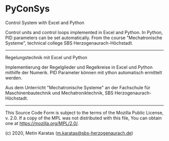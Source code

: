 # PyConSys
Control System with Excel and Python

Control units and control loops implemented in Excel and Python. In Python, PID parameters can be set automatically.
From the course "Mechatronische Systeme", technical college SBS Herzogenaurach-Höchstadt.
___________________________________________________________________________________________

Regelungstechnik mit Excel und Python

Implementierung der Regelglieder und Regelkreise in Excel und Python mithilfe der Numerik. PID Parameter können mit ython automatisch ermittelt werden.

Aus dem Unterricht "Mechatronische Systeme" an der Fachschule für Maschinenbautechnik und Mechatroniktechnik, SBS Herzogenaurach-Höchstadt.

___________________________________________________________________________________________

This Source Code Form is subject to the terms of the Mozilla Public
License, v. 2.0. If a copy of the MPL was not distributed with this
file, You can obtain one at https://mozilla.org/MPL/2.0/.

(c) 2020, Metin Karatas (m.karatas@sbs-herzogenaurach.de)

